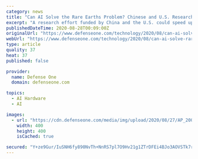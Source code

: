 ```yaml
---
category: news
title: "Can AI Solve the Rare Earths Problem? Chinese and U.S. Researchers Think So"
excerpt: "A research effort funded by China and the U.S. could speed up the discovery of new materials to use in electronics."
publishedDateTime: 2020-08-28T00:09:00Z
originalUrl: "https://www.defenseone.com/technology/2020/08/can-ai-solve-rare-earths-problem-chinese-and-us-researchers-think-so/168057/"
webUrl: "https://www.defenseone.com/technology/2020/08/can-ai-solve-rare-earths-problem-chinese-and-us-researchers-think-so/168057/"
type: article
quality: 37
heat: 37
published: false

provider:
  name: Defense One
  domain: defenseone.com

topics:
  - AI Hardware
  - AI

images:
  - url: "https://cdn.defenseone.com/media/img/upload/2020/08/27/AP_20008079982895/open-graph.jpg"
    width: 400
    height: 400
    isCached: true

secured: "Y+ze9Gur/IuSNH6fy890NvTh+NnRS7pl7O9Hv21g1ZTrDFEi4BJo3AOVSTk7r3nAmWLOs8EGHpTP8uJgC2feyAFkO0zckxANL1uZEBCz+WdLsjGlbv71e7B8YZwYVwTpIpYJq7qtoztMhkRIHiJzAHq63s2aTOcmTgwZIzqlHYSIGV6KPySrZbRN5W6485AVKjYahcUxGcH7NhkQuszrFxYR6iPuEf4Fck++D42QiwWvjzQo2gAlB8JE9VWk2YwskamX9TOvOsipAYC/NFiBpr771AdhKy1HVg7oGjOi5ADXaaTPupulSbJ60e3in0DNtbEOxzw9rMzloHhFd6afrtI0kKKddLVvpzmr2Gh+3Ok=;sAQDa5CRhX0f0rxgh8N1Bg=="
---
```


